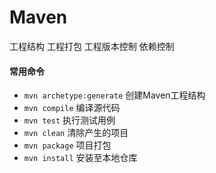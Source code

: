 Maven
===
工程结构
工程打包
工程版本控制 依赖控制

#### 常用命令
- `mvn archetype:generate` 创建Maven工程结构
- `mvn compile` 编译源代码
- `mvn test` 执行测试用例
- `mvn clean` 清除产生的项目
- `mvn package` 项目打包
- `mvn install` 安装至本地仓库